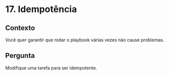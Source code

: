 # 17. Idempotência

## Contexto
Você quer garantir que rodar o playbook várias vezes não cause problemas.

## Pergunta
Modifique uma tarefa para ser idempotente.
